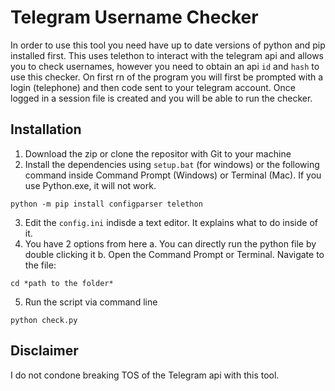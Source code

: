 # Telegram Username Checker

In order to use this tool you need have up to date versions of python and pip installed first. This uses telethon to interact with the telegram api and allows you to check usernames, however you need to obtain an api `id` and `hash` to use this checker. On first rn of the program you will first be prompted with a login (telephone) and then code sent to your telegram account. Once logged in a session file is created and you will be able to run the checker.

## Installation

1. Download the zip or clone the repositor with Git to your machine
2. Install the dependencies using `setup.bat` (for windows) or the following command inside Command Prompt (Windows) or Terminal (Mac). If you use Python.exe, it will not work.

```
python -m pip install configparser telethon

```

3. Edit the `config.ini` indisde a text editor. It explains what to do inside of it.
4. You have 2 options from here
 a. You can directly run the python file by double clicking it
 b. Open the Command Prompt or Terminal. Navigate to the file:

```
cd *path to the folder*
```

5. Run the script via command line 

```
python check.py
```

## Disclaimer
I do not condone breaking TOS of the Telegram api with this tool.